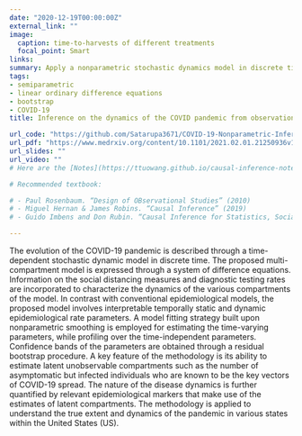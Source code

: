 ```yaml
---
date: "2020-12-19T00:00:00Z"
external_link: ""
image:
  caption: time-to-harvests of different treatments
  focal_point: Smart
links:
summary: Apply a nonparametric stochastic dynamics model in discrete time for describing the evolution of the COVID-19 pandemic through a system of linear Ordinary Difference Equations that represents the various states or stages of the disease.
tags:
- semiparametric
- linear ordinary difference equations
- bootstrap
- COVID-19
title: Inference on the dynamics of the COVID pandemic from observational data

url_code: "https://github.com/Satarupa3671/COVID-19-Nonparametric-Inference"
url_pdf: "https://www.medrxiv.org/content/10.1101/2021.02.01.21250936v1"
url_slides: ""
url_video: ""
# Here are the [Notes](https://ttuowang.github.io/causal-inference-notes/).

# Recommended textbook:

# - Paul Rosenbaum. “Design of OBservational Studies” (2010)
# - Miguel Hernan & James Robins. “Causal Inference” (2019)
# - Guido Imbens and Don Rubin. “Causal Inference for Statistics, Social, and Biomedical Sciences” (2015)

---
```


The evolution of the COVID-19 pandemic is described through a time-dependent stochastic dynamic model in discrete time. The proposed multi-compartment model is expressed through a system of difference equations. Information on the social distancing measures and diagnostic testing rates are incorporated to characterize the dynamics of the various compartments of the model. In contrast with conventional epidemiological models, the proposed model involves interpretable temporally static and dynamic epidemiological rate parameters. A model fitting strategy built upon nonparametric smoothing is employed for estimating the time-varying parameters, while profiling over the time-independent parameters. Confidence bands of the parameters are obtained through a residual bootstrap procedure. A key feature of the methodology is its ability to estimate latent unobservable compartments such as the number of asymptomatic but infected individuals who are known to be the key vectors of COVID-19 spread. The nature of the disease dynamics is further quantified by relevant epidemiological markers that make use of the estimates of latent compartments. The methodology is applied to understand the true extent and dynamics of the pandemic in various states within the United States (US).
